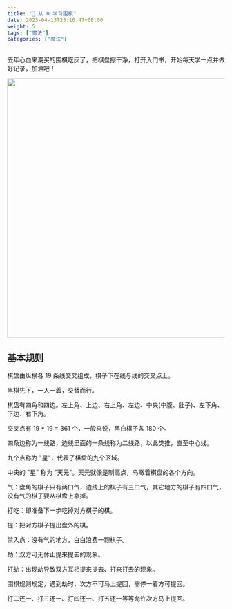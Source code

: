 ```yaml
---
title: "🧐 从 0 学习围棋"
date: 2023-04-13T23:10:47+08:00
weight: 5
tags: ["魔法"]
categories: ["魔法"]
---
```


去年心血来潮买的围棋吃灰了，把棋盘擦干净，打开入门书，开始每天学一点并做好记录，加油吧！   

<!--more-->

<img src="https://oweqian.oss-cn-hangzhou.aliyuncs.com/go/img.jpeg" alt="" width="600" />  

## 基本规则

棋盘由纵横各 19 条线交叉组成，棋子下在线与线的交叉点上。   

黑棋先下，一人一着，交替而行。   

棋盘有四角和四边。左上角、上边、右上角、左边、中央(中腹、肚子)、左下角、下边、右下角。    

交叉点有 19 * 19 = 361 个，一般来说，黑白棋子各 180 个。     

四条边称为一线路，边线里面的一条线称为二线路，以此类推，直至中心线。   

九个点称为 "星"，代表了棋盘的九个区域。    

中央的 "星" 称为 "天元"。天元就像是制高点，鸟瞰着棋盘的各个方向。   

气：盘角的棋子只有两口气，边线上的棋子有三口气，其它地方的棋子有四口气，没有气的棋子要从棋盘上拿掉。    

打吃：即准备下一步吃掉对方棋子的棋。    

提：把对方棋子提出盘外的棋。    

禁入点：没有气的地方，白白浪费一颗棋子。    

劫：双方可无休止提来提去的现象。   

打劫：出现劫导致双方互相提来提去、打来打去的现象。    

围棋规则规定，遇到劫时，次方不可马上提回，需停一着方可提回。   

打二还一、打三还一、打四还一、打五还一等等允许次方马上提回。    


